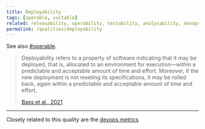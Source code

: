 ```yaml
---
title: Deployability
tags: [operable, suitable]
related: releasability, operability, testability, analysability, devops-metrics
permalink: /qualities/deployability
---
```



See also [#operable](/tag-operable). 



>Deployability refers to a property of software indicating that it may be deployed, that is, allocated to an environment for execution—within a predictable and acceptable amount of time and effort. 
>Moreover, if the new deployment is not meeting its specifications, it may be rolled back, again within a predictable and acceptable amount of time and effort. 
>
>[Bass et al., 2021](/references/#bass2021software)

<hr class="with-no-margin"/>

Closely related to this quality are the [devops metrics](/qualities/devops-metrics)
